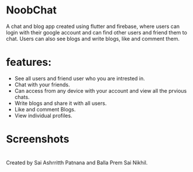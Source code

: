 # NoobChat
 A chat and blog app created using flutter and firebase, where users can login with their google account and can find other users and friend them to chat. Users can also see blogs and write blogs, like and comment them.
 
# features:
* See all users and friend user who you are intrested in.
* Chat with your friends.
* Can access from any device with your account and view all the prvious chats.
* Write blogs and share it with all users.
* Like and comment Blogs.
* View individual profiles.

# Screenshots





# 

Created by Sai Ashrritth Patnana and Balla Prem Sai Nikhil.
